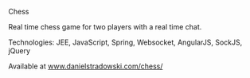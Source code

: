 Chess

Real time chess game for two players with a real time chat.

Technologies: JEE, JavaScript, Spring, Websocket, AngularJS, SockJS, jQuery

Available at www.danielstradowski.com/chess/
